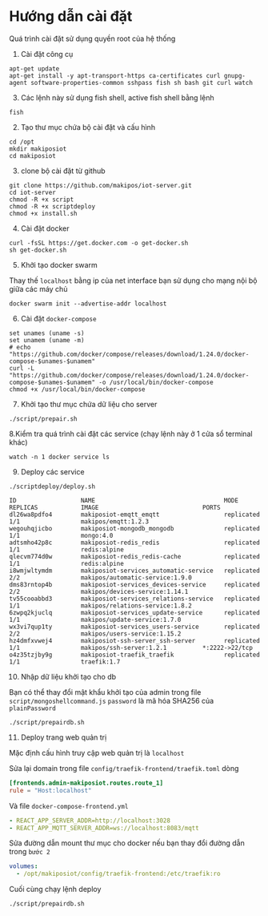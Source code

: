 

# Hướng dẫn cài đặt

Quá trình cài đặt sử dụng quyền root của hệ thống

1. Cài đặt công cụ

```shell
apt-get update
apt-get install -y apt-transport-https ca-certificates curl gnupg-agent software-properties-common sshpass fish sh bash git curl watch
```

3. Các lệnh này sử dụng fish shell, active fish shell bằng lệnh
```shell
fish
```

2. Tạo thư mục chứa bộ cài đặt và cấu hình

```shell
cd /opt
mkdir makiposiot
cd makiposiot
```

3. clone bộ cài đặt từ github
```shell
git clone https://github.com/makipos/iot-server.git
cd iot-server
chmod -R +x script
chmod -R +x scriptdeploy
chmod +x install.sh
```

4. Cài đặt docker
```shell
curl -fsSL https://get.docker.com -o get-docker.sh
sh get-docker.sh
```

5. Khởi tạo docker swarm

Thay thế `localhost` bằng ip của net interface bạn sử dụng cho mạng nội bộ giữa các máy chủ
```shell
docker swarm init --advertise-addr localhost
```

6. Cài đặt `docker-compose`

```shell
set unames (uname -s)
set unamem (uname -m)
# echo "https://github.com/docker/compose/releases/download/1.24.0/docker-compose-$unames-$unamem"
curl -L "https://github.com/docker/compose/releases/download/1.24.0/docker-compose-$unames-$unamem" -o /usr/local/bin/docker-compose
chmod +x /usr/local/bin/docker-compose
```

7. Khởi tạo thư mục chứa dữ liệu cho server
```shell
./script/prepair.sh
```

8.Kiểm tra quá trình cài đặt các service (chạy lệnh này ở 1 cửa sổ terminal khác)
```shell
watch -n 1 docker service ls
```

9. Deploy các service
```shell
./scriptdeploy/deploy.sh
```

```shell
ID                  NAME                                    MODE                REPLICAS            IMAGE                             PORTS
dl26wa8pdfo4        makiposiot-emqtt_emqtt                  replicated          1/1                 makipos/emqtt:1.2.3
wegouhqjicbo        makiposiot-mongodb_mongodb              replicated          1/1                 mongo:4.0
adtsmho42p8c        makiposiot-redis_redis                  replicated          1/1                 redis:alpine
qlecvm774d0w        makiposiot-redis_redis-cache            replicated          1/1                 redis:alpine
i8wmjwltymdm        makiposiot-services_automatic-service   replicated          2/2                 makipos/automatic-service:1.9.0
dms83rntop4b        makiposiot-services_devices-service     replicated          2/2                 makipos/devices-service:1.14.1
tv55cooabbd3        makiposiot-services_relations-service   replicated          1/1                 makipos/relations-service:1.8.2
6zwpq2kjuclq        makiposiot-services_update-service      replicated          1/1                 makipos/update-service:1.7.0
wx3vi7qup1ty        makiposiot-services_users-service       replicated          2/2                 makipos/users-service:1.15.2
hz4dmfxvwej4        makiposiot-ssh-server_ssh-server        replicated          1/1                 makipos/ssh-server:1.2.1          *:2222->22/tcp
o4z35tzjby9g        makiposiot-traefik_traefik              replicated          1/1                 traefik:1.7

```

10. Nhập dữ liệu khởi tạo cho db

Bạn có thể thay đổi mật khẩu khởi tạo của admin trong file `script/mongoshellcommand.js`
`password` là mã hóa SHA256 của `plainPassword`

```shell
./script/prepairdb.sh
```

11. Deploy trang web quản trị

Mặc định cấu hình truy cập web quản trị là `localhost`

Sửa lại domain trong file `config/traefik-frontend/traefik.toml` dòng
```toml
[frontends.admin-makiposiot.routes.route_1]
rule = "Host:localhost"
```
Và file `docker-compose-frontend.yml`
```yml
- REACT_APP_SERVER_ADDR=http://localhost:3028
- REACT_APP_MQTT_SERVER_ADDR=ws://localhost:8083/mqtt
```

Sửa đường dẫn mount thư mục cho docker nếu bạn thay đổi đường dẫn trong `bước 2`
```yml
volumes:
  - /opt/makiposiot/config/traefik-frontend:/etc/traefik:ro
```
Cuối cùng chạy lệnh deploy
```shell
./script/prepairdb.sh
```
